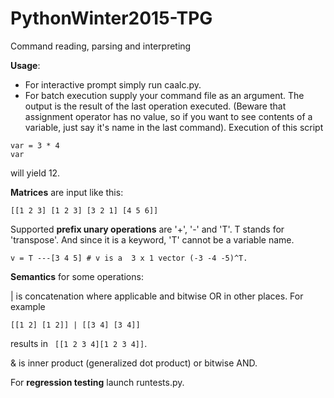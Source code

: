 # PythonWinter2015-TPG
Command reading, parsing and interpreting

__Usage__:

* For interactive prompt simply run caalc.py.
* For batch execution supply your command file as an argument. The output is the result of the last operation executed. (Beware that assignment operator has no value, so if you want to see contents of a variable, just say it's name in the last command).
Execution of this script

```
var = 3 * 4
var
```
will yield 12.

__Matrices__ are input like this:

```
[[1 2 3] [1 2 3] [3 2 1] [4 5 6]]
```

Supported __prefix unary operations__ are '+', '-' and 'T'.
T stands for 'transpose'. And since it is a keyword, 'T' cannot be a variable name.
```
v = T ---[3 4 5] # v is a  3 x 1 vector (-3 -4 -5)^T.
```

__Semantics__ for some operations:

| is concatenation where applicable and bitwise OR in other places. For example
```
[[1 2] [1 2]] | [[3 4] [3 4]]
```
results in ``` [[1 2 3 4][1 2 3 4]]```.

& is inner product (generalized dot product) or bitwise AND.


For __regression testing__ launch runtests.py.
